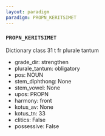 ```yaml
---
layout: paradigm
paradigm: PROPN_KERITSIMET
---
```

### ` PROPN_KERITSIMET `

Dictionary class 31 t fr plurale tantum
* grade_dir: strengthen
* plurale_tantum: obligatory
* pos: NOUN
* stem_diphthong: None
* stem_vowel: None
* upos: PROPN
* harmony: front
* kotus_av: None
* kotus_tn: 33
* clitics: False
* possessive: False
